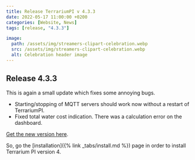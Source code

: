 ```yaml
---
title: Release TerrariumPI v 4.3.3
date: 2022-05-17 11:00:00 +0200
categories: [Website, News]
tags: [release, "4.3.3"]

image:
  path: /assets/img/streamers-clipart-celebration.webp
  src: /assets/img/streamers-clipart-celebration.webp
  alt: Celebration header image
---
```


## Release 4.3.3

This is again a small update which fixes some annoying bugs.

- Starting/stopping of MQTT servers should work now without a restart of TerrariumPI.
- Fixed total water cost indication. There was a calculation error on the dashboard.

[Get the new version here](https://github.com/theyosh/TerrariumPI/releases/tag/4.3.3).

So, go the [installation]({% link _tabs/install.md %}) page in order to install Terrarium PI version 4.
